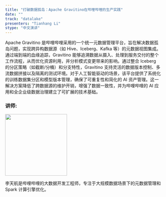```yaml
---
title: "打破数据孤岛：Apache Gravitino在哔哩哔哩的生产实践"
date: ""
track: "datalake"
presenters: "Tianhang Li"
stype: "中文演讲"
--- 
```


Apache Gravitino 是哔哩哔哩采用的一个统一元数据管理平台，旨在解决数据孤岛问题，实现跨异构数据源（如 Hive、Iceberg、Kafka 等）的元数据视图集成。通过端到端的血缘追踪，Gravitino 能够追溯数据从摄入、处理到服务交付的整个工作流程，从而优化资源利用，并分析模式变更带来的影响。通过整合 Iceberg 的分区策略（如截断/分桶）和分支特性，Gravitino 支持灵活的数据版本控制、多流数据拼接以及隔离的测试环境。对于人工智能驱动的场景，该平台提供了系统化的训练数据集分区和模型版本管理，确保了可重复性和简化的 AI 资产管理。这一解决方案降低了跨数据源的维护开销，增强了数据一致性，并为哔哩哔哩的 AI 应用和全企业级数据治理建立了可扩展的技术基础。

### 讲师:

<img src="https://sessionize.com/image/1f8c-400o400o1-HBNHNwxpA2kUNRMibne31Z.jpg" width="200" /><br/>

李天航是哔哩哔哩的大数据开发工程师，专注于大规模数据场景下的元数据管理和 Spark 计算引擎优化。